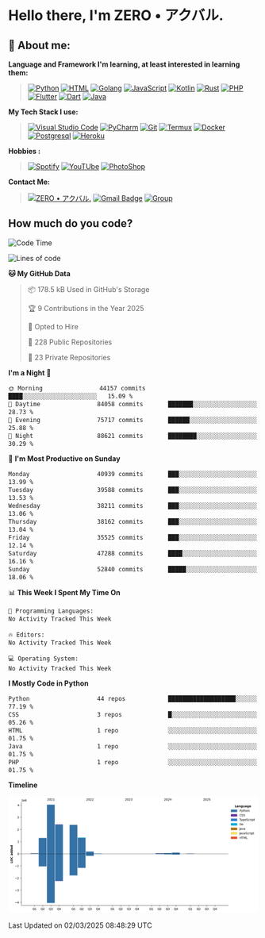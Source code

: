 # **Hello there**, I'm ZERO • アクバル.

## 👦 **About me**:

**Language and Framework I'm learning, at least interested in learning them:**

> [![Python](https://badges.aleen42.com/src/python.svg)](https://python.org)
> [![HTML](https://img.shields.io/badge/-HTML-%232c3e50?style=flat&logo=php)](https://whatwg.org)
> [![Golang](https://badges.aleen42.com/src/golang.svg)](https://golang.org)
> [![JavaScript](https://badges.aleen42.com/src/javascript.svg)](https://nodejs.org)
> [![Kotlin](https://badges.aleen42.com/src/kotlin.svg)](https://kotlinlang.org)
> [![Rust](https://img.shields.io/badge/-rust-%232c3e50?style=flat&logo=rust)](https://rust-lang.org)
> [![PHP](https://img.shields.io/badge/-php-%232c3e50?style=flat&logo=php)](https://www.php.net)
> [![Flutter](https://img.shields.io/badge/-flutter-%232c3e50?style=flat&logo=flutter)](https://flutter.dev)
> [![Dart](https://img.shields.io/badge/-dart-%232c3e50?style=flat&logo=dart)](https://dart.dev)
> [![Java](https://badges.aleen42.com/src/java.svg)](https://www.java.com/en)

**My Tech Stack I use:**

> [![Visual Studio Code](https://badges.aleen42.com/src/visual_studio_code.svg)](https://code.visualstudio.com)
> [![PyCharm](https://img.shields.io/badge/-pycharm-%23007ACC?style=flat&logo=pycharm&logoColor=black&color=black&labelColor=green)](https://www.jetbrains.com/pycharm)
> [![Git](https://img.shields.io/badge/-Git-%23F05032?style=flat&logo=git&logoColor=%23ffffff)](https://git-scm.com)
> [![Termux](https://img.shields.io/badge/-Termux-%232c3e50?style=flat&logo=typescript)](https://termux.com)
> [![Docker](https://badges.aleen42.com/src/docker.svg)](https://www.docker.com/)
> [![Postgresql](https://img.shields.io/badge/-Postgresql-%232c3e50?style=flat&logo=postgresql)](https://postgresql.org)
> [![Heroku](https://img.shields.io/badge/-Heroku-purple?style=flat&logo=heroku)](https://heroku.com)

**Hobbies :**

> [![Spotify](https://badges.aleen42.com/src/spotify.svg)](https://spotify.com)
> [![YouTUbe](https://badges.aleen42.com/src/youtube.svg)](https://spotify.com)
> [![PhotoShop](https://badges.aleen42.com/src/photoshop.svg)](https://www.adobe.com/products/photoshop.html)

**Contact Me:**

> [![ZERO • アクバル.](https://badges.aleen42.com/src/telegram.svg)](https://t.me/Anomaliii)
> [![Gmail Badge](https://img.shields.io/badge/-ryomensukuna83@gmail.com-c14438?style=flat&logo=Gmail&logoColor=white)](https://ryomensukuna83@gmail.com)
> [![Group](https://img.shields.io/badge/dynamic/json?logo=telegram&label=%40RandomAnimeIndonesia&labelColor=282c34&suffix=+members&color=2CA5E0&query=%24.data.totalSubs&url=https%3A%2F%2Fapi.spencerwoo.com%2Fsubstats%2F%3Fsource%3Dtelegram%26queryKey%3DGrup_Anime_Random&longCache=true%22)](https://t.me/Grup_Anime_Random)
 

## **How much do you code?**

<!--START_SECTION:waka-->
![Code Time](http://img.shields.io/badge/Code%20Time-991%20hrs%2053%20mins-blue)

![Lines of code](https://img.shields.io/badge/From%20Hello%20World%20I%27ve%20Written-11.8%20million%20lines%20of%20code-blue)

**🐱 My GitHub Data** 

> 📦 178.5 kB Used in GitHub's Storage 
 > 
> 🏆 9 Contributions in the Year 2025
 > 
> 💼 Opted to Hire
 > 
> 📜 228 Public Repositories 
 > 
> 🔑 23 Private Repositories 
 > 
**I'm a Night 🦉** 

```text
🌞 Morning                44157 commits       ████░░░░░░░░░░░░░░░░░░░░░   15.09 % 
🌆 Daytime                84058 commits       ███████░░░░░░░░░░░░░░░░░░   28.73 % 
🌃 Evening                75717 commits       ██████░░░░░░░░░░░░░░░░░░░   25.88 % 
🌙 Night                  88621 commits       ████████░░░░░░░░░░░░░░░░░   30.29 % 
```
📅 **I'm Most Productive on Sunday** 

```text
Monday                   40939 commits       ███░░░░░░░░░░░░░░░░░░░░░░   13.99 % 
Tuesday                  39588 commits       ███░░░░░░░░░░░░░░░░░░░░░░   13.53 % 
Wednesday                38211 commits       ███░░░░░░░░░░░░░░░░░░░░░░   13.06 % 
Thursday                 38162 commits       ███░░░░░░░░░░░░░░░░░░░░░░   13.04 % 
Friday                   35525 commits       ███░░░░░░░░░░░░░░░░░░░░░░   12.14 % 
Saturday                 47288 commits       ████░░░░░░░░░░░░░░░░░░░░░   16.16 % 
Sunday                   52840 commits       █████░░░░░░░░░░░░░░░░░░░░   18.06 % 
```


📊 **This Week I Spent My Time On** 

```text
💬 Programming Languages: 
No Activity Tracked This Week

🔥 Editors: 
No Activity Tracked This Week

💻 Operating System: 
No Activity Tracked This Week
```

**I Mostly Code in Python** 

```text
Python                   44 repos            ███████████████████░░░░░░   77.19 % 
CSS                      3 repos             █░░░░░░░░░░░░░░░░░░░░░░░░   05.26 % 
HTML                     1 repo              ░░░░░░░░░░░░░░░░░░░░░░░░░   01.75 % 
Java                     1 repo              ░░░░░░░░░░░░░░░░░░░░░░░░░   01.75 % 
PHP                      1 repo              ░░░░░░░░░░░░░░░░░░░░░░░░░   01.75 % 
```



**Timeline**

![Lines of Code chart](https://raw.githubusercontent.com/Ryomen-Sukuna/Ryomen-Sukuna/master/assets/bar_graph.png)


 Last Updated on 02/03/2025 08:48:29 UTC
<!--END_SECTION:waka-->
